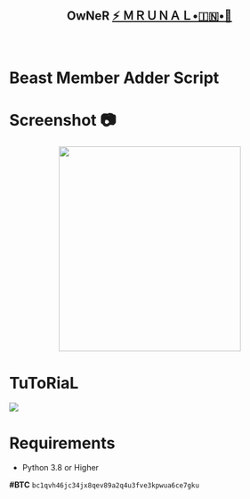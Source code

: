 
<h2 align="center"><b>OwNeR <a href="https://telegram.dog/Godmrunal">⚡️ ＭＲＵＮＡＬ•🇮🇳•🚀</a></b></h2>
<br>

<h1> Beast Member Adder Script</h1>


# Screenshot 📷

<p align='center'><img src='https://github.com/msy1717MemberAdder/A/blob/main/beast/image.jpg' width='327' height='368.5'></p>
          

# TuToRiaL

<a href="https://youtu.be/ck4U8eyE9vk"><img src="https://img.shields.io/badge/How%20To%20Deploy-blue.svg?logo=Youtube"></a>


# Requirements 
* Python 3.8 or Higher


**#BTC**
```bc1qvh46jc34jx8qev89a2q4u3fve3kpwua6ce7gku```
